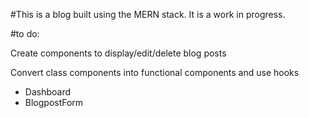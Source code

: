 #This is a blog built using the MERN stack. It is a work in progress.

#to do:

Create components to display/edit/delete blog posts

Convert class components into functional components and use hooks
  - Dashboard
  - BlogpostForm 